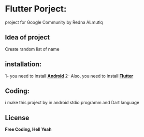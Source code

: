 # Flutter Porject:
 project for Google Community by Redna ALmutlq
 
 ## Idea of project
 Create random list of name
 
 ## installation:
1- you need to install [**Android**](https://developer.android.com/studio)
2- Also, you need to install [**Flutter**](https://flutter.dev/docs/get-started/install)

## Coding:
i make this project by in android stdio programm and Dart language

## License 
**Free Coding, Hell Yeah**
